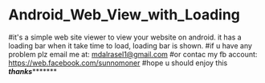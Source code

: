 # Android_Web_View_with_Loading
#it's a simple web site viewer to view your website on android. it has a loading bar when it take time to load, loading bar is shown.
#if u have any problem plz email me at: mdalrasel1@gmail.com
#or contac my fb account: https://web.facebook.com/sunnomoner
#hope u should enjoy this 
*******************thanks**************************
